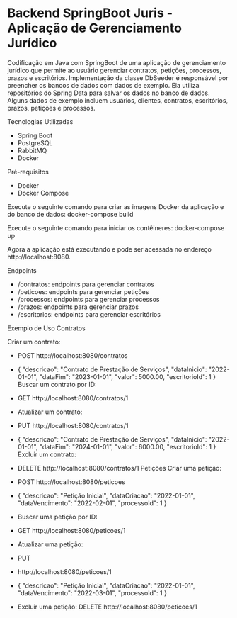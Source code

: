 # Backend SpringBoot Juris - Aplicação de Gerenciamento Jurídico

Codificação em Java com SpringBoot de uma aplicação de gerenciamento jurídico que permite ao usuário gerenciar contratos, petições, processos, prazos e escritórios.
Implementação da classe DbSeeder é responsável por preencher os bancos de dados com dados de exemplo. Ela utiliza repositórios do Spring Data para salvar os dados no banco de dados. Alguns dados de exemplo incluem usuários, clientes, contratos, escritórios, prazos, petições e processos.

Tecnologias Utilizadas
- Spring Boot
- PostgreSQL
- RabbitMQ
- Docker

Pré-requisitos 
- Docker 
- Docker Compose

Execute o seguinte comando para criar as imagens Docker da aplicação e do banco de dados: docker-compose build

Execute o seguinte comando para iniciar os contêineres: docker-compose up

Agora a aplicação está executando e pode ser acessada no endereço http://localhost:8080.

Endpoints
- /contratos:  endpoints para gerenciar contratos 
- /peticoes: endpoints para gerenciar petições
- /processos: endpoints para gerenciar processos
- /prazos: endpoints para gerenciar prazos
- /escritorios: endpoints para gerenciar escritórios

Exemplo de Uso Contratos

Criar um contrato:

- POST
http://localhost:8080/contratos 
- { "descricao": "Contrato de Prestação de Serviços", "dataInicio": "2022-01-01", "dataFim": "2023-01-01", "valor": 5000.00, "escritorioId": 1 } Buscar um contrato por ID:

- GET
http://localhost:8080/contratos/1

- Atualizar um contrato:

- PUT
 http://localhost:8080/contratos/1 
- { "descricao": "Contrato de Prestação de Serviços", "dataInicio": "2022-01-01", "dataFim": "2024-01-01", "valor": 6000.00, "escritorioId": 1 } Excluir um contrato:

- DELETE
http://localhost:8080/contratos/1 Petições Criar uma petição:

- POST
http://localhost:8080/peticoes 
- { "descricao": "Petição Inicial", "dataCriacao": "2022-01-01", "dataVencimento": "2022-02-01", "processoId": 1 }

- Buscar uma petição por ID:

- GET http://localhost:8080/peticoes/1

- Atualizar uma petição:

- PUT 
- http://localhost:8080/peticoes/1 
- { "descricao": "Petição Inicial", "dataCriacao": "2022-01-01", "dataVencimento": "2022-03-01", "processoId": 1 }

- Excluir uma petição:
DELETE http://localhost:8080/peticoes/1
